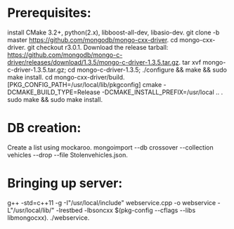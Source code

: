 Prerequisites:
==============
install CMake 3.2+, python(2.x), libboost-all-dev, libasio-dev.
git clone -b master https://github.com/mongodb/mongo-cxx-driver.
cd mongo-cxx-driver.
git checkout r3.0.1.
Download the release tarball: https://github.com/mongodb/mongo-c-driver/releases/download/1.3.5/mongo-c-driver-1.3.5.tar.gz.
tar xvf mongo-c-driver-1.3.5.tar.gz; cd mongo-c-driver-1.3.5; ./configure && make && sudo make install.
cd mongo-cxx-driver/build.
[PKG_CONFIG_PATH=/usr/local/lib/pkgconfig] cmake -DCMAKE_BUILD_TYPE=Release -DCMAKE_INSTALL_PREFIX=/usr/local .. .
sudo make && sudo make install.


DB creation:
=============
Create a list using mockaroo.
mongoimport --db crossover --collection vehicles --drop --file Stolenvehicles.json.

Bringing up server:
====================
g++  -std=c++11 -g -I"/usr/local/include" webservice.cpp -o webservice -L"/usr/local/lib/"  -lrestbed -lbsoncxx $(pkg-config --cflags --libs libmongocxx).
./webservice.
